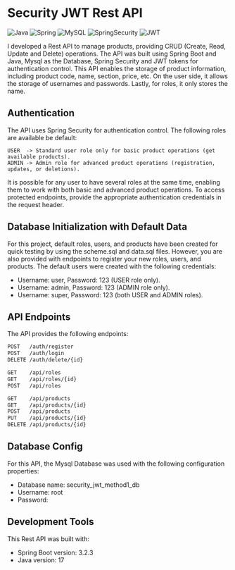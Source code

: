 # Security JWT Rest API

![Java](https://img.shields.io/badge/Java-ED8B00?style=for-the-badge&logo=openjdk&logoColor=white) ![Spring](https://img.shields.io/badge/Spring-6DB33F?style=for-the-badge&logo=Spring&logoColor=white) ![MySQL](https://img.shields.io/badge/MySQL-005C84?style=for-the-badge&logo=mysql&logoColor=white) ![SpringSecurity](https://img.shields.io/badge/Spring_Security-6DB33F?style=for-the-badge&logo=Spring-Security&logoColor=white) ![JWT](https://img.shields.io/badge/JWT-323330?style=for-the-badge&logo=json-web-tokens&logoColor=pink)


I developed a Rest API to manage products, providing CRUD (Create, Read, Update and Delete) operations. The API was built using Spring Boot and Java, Mysql as the Database, Spring Security and JWT tokens for authentication control.
This API enables the storage of product information, including product code, name, section, price, etc. On the user side, it allows the storage of usernames and passwords. Lastly, for roles, it only stores the name.

## Authentication
The API uses Spring Security for authentication control. The following roles are available be default:

```
USER  -> Standard user role only for basic product operations (get available products).
ADMIN -> Admin role for advanced product operations (registration, updates, or deletions).
```

It is possible for any user to have several roles at the same time, enabling them to work with both basic and advanced product operations.
To access protected endpoints, provide the appropriate authentication credentials in the request header. 

## Database Initialization with Default Data

For this project, default roles, users, and products have been created for quick testing by using the scheme.sql and data.sql files. However, you are also provided with endpoints to register your new roles, users, and products.
The default users were created with the following credentials:

- Username: user,  Password: 123 (USER role only).
- Username: admin, Password: 123 (ADMIN role only).
- Username: super, Password: 123 (both USER and ADMIN roles).

## API Endpoints
The API provides the following endpoints:

```markdown
POST   /auth/register
POST   /auth/login
DELETE /auth/delete/{id}

GET    /api/roles
GET    /api/roles/{id}
POST   /api/roles

GET    /api/products
GET    /api/products/{id}
POST   /api/products
PUT    /api/products/{id}
DELETE /api/products/{id}
```

## Database Config 
For this API, the Mysql Database was used with the following configuration properties: 

- Database name: security_jwt_method1_db
- Username: root
- Password:

## Development Tools
This Rest API was built with:

- Spring Boot version: 3.2.3
- Java version: 17
